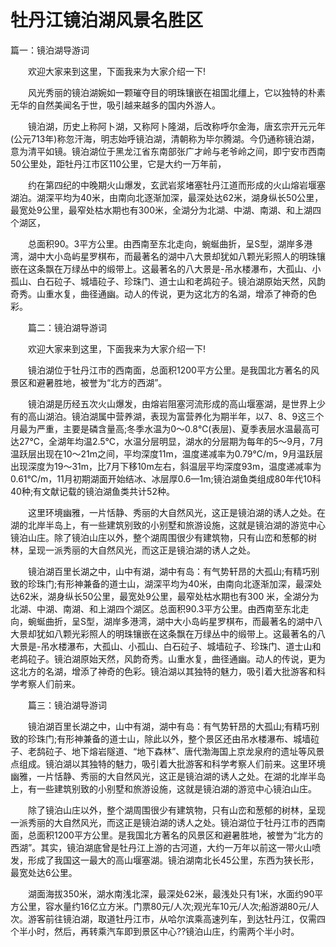 # 牡丹江镜泊湖风景名胜区
篇一：镜泊湖导游词

　　欢迎大家来到这里，下面我来为大家介绍一下!

　　风光秀丽的镜泊湖婉如一颗璀夺目的明珠镶嵌在祖国北缰上，它以独特的朴素无华的自然美闻名于世，吸引越来越多的国内外游人。

　　镜泊湖，历史上称阿卜湖，又称阿卜隆湖，后改称呼尔金海，唐玄宗开元元年(公元713年)称忽汗海，明志始呼镜泊湖，清朝称为毕尔腾湖。今仍通称镜泊湖，意为清平如镜。镜泊湖位于黑龙江省东南部张广才岭与老爷岭之间，即宁安市西南50公里处，距牡丹江市区110公里，它是大约一万年前，

　　约在第四纪的中晚期火山爆发，玄武岩浆堵塞牡丹江道而形成的火山熔岩堰塞湖泊。湖深平均为40米，由南向北逐渐加深，最深处达62米，湖身纵长50公里，最宽处9公里，最窄处枯水期也有300米，全湖分为北湖、中湖、南湖、和上湖四个湖区，

　　总面积90。3平方公里。由西南至东北走向，蜿蜒曲折，呈S型，湖岸多港湾，湖中大小岛屿星罗棋布，而最著名的湖中八大景却犹如八颗光彩照人的明珠镶嵌在这条飘在万绿丛中的缎带上。这最著名的八大景是-吊水楼瀑布，大孤山、小孤山、白石砬子、城墙砬子、珍珠门、道士山和老鸪砬子。镜泊湖原始天然，风韵奇秀。山重水复，曲径通幽。动人的传说，更为这北方的名湖，增添了神奇的色彩。

　　篇二：镜泊湖导游词

　　欢迎大家来到这里，下面我来为大家介绍一下!

　　镜泊湖位于牡丹江市的西南面，总面积1200平方公里。是我国北方著名的风景区和避暑胜地，被誉为“北方的西湖”。

　　镜泊湖是历经五次火山爆发，由熔岩阻塞河流形成的高山堰塞湖，是世界上少有的高山湖泊。镜泊湖属中营养湖，表现为富营养化为期半年，以7、8、9这三个月最为严重，主要是磷含量高;冬季水温为0～0.8℃(表层)、夏季表层水温最高可达27℃，全湖年均温2.5℃，水温分层明显，湖水的分层期为每年的5～9月，7月温跃层出现在10～21m之间，平均深度11m，温度递减率为0.79℃/m，9月温跃层出现深度为19～31m，比7月下移10m左右，斜温层平均深度93m，温度递减率为0.61℃/m，11月初期湖面开始结冰、冰层厚0.6—1m;镜泊湖鱼类组成80年代10科40种;有文献记载的镜泊湖鱼类共计52种。

　　这里环境幽雅，一片恬静、秀丽的大自然风光，这正是镜泊湖的诱人之处。在湖的北岸半岛上，有一些建筑别致的小别墅和旅游设施，这就是镜泊湖的游览中心镜泊山庄。除了镜泊山庄以外，整个湖周围很少有建筑物，只有山峦和葱郁的树林，呈现一派秀丽的大自然风光，而这正是镜泊湖的诱人之处。

　　镜泊湖百里长湖之中，山中有湖，湖中有岛：有气势轩昂的大孤山;有精巧别致的珍珠门;有形神兼备的道士山，湖深平均为40米，由南向北逐渐加深，最深处达62米，湖身纵长50公里，最宽处9公里，最窄处枯水期也有300 米，全湖分为北湖、中湖、南湖、和上湖四个湖区。总面积90.3平方公里。由西南至东北走向，蜿蜒曲折，呈S型，湖岸多港湾，湖中大小岛屿星罗棋布，而最著名的湖中八大景却犹如八颗光彩照人的明珠镶嵌在这条飘在万绿丛中的缎带上。这最著名的八大景是-吊水楼瀑布，大孤山、小孤山、白石砬子、城墙砬子、珍珠门、道士山和老鸪砬子。镜泊湖原始天然，风韵奇秀。山重水复，曲径通幽。动人的传说，更为这北方的名湖，增添了神奇的色彩。镜泊湖以其独特的魅力，吸引着大批游客和科学考察人们前来。

　　篇三：镜泊湖导游词

　　镜泊湖百里长湖之中，山中有湖，湖中有岛：有气势轩昂的大孤山;有精巧别致的珍珠门;有形神兼备的道士山，除此以外，整个景区还由吊水楼瀑布、城墙砬子、老鸹砬子、地下熔岩隧道、“地下森林”、唐代渤海国上京龙泉府的遗址等风景点组成。镜泊湖以其独特的魅力，吸引着大批游客和科学考察人们前来。这里环境幽雅，一片恬静、秀丽的大自然风光，这正是镜泊湖的诱人之处。在湖的北岸半岛上，有一些建筑别致的小别墅和旅游设施，这就是镜泊湖的游览中心镜泊山庄。

　　除了镜泊山庄以外，整个湖周围很少有建筑物，只有山峦和葱郁的树林，呈现一派秀丽的大自然风光，而这正是镜泊湖的诱人之处。镜泊湖位于牡丹江市的西南面，总面积1200平方公里。是我国北方著名的风景区和避暑胜地，被誉为“北方的西湖”。其实，镜泊湖底曾是牡丹江上游的古河道，大约一万年以前这一带火山喷发，形成了我国这一最大的高山堰塞湖。镜泊湖南北长45公里，东西为狭长形，最宽处达6公里。

　　湖面海拔350米，湖水南浅北深，最深处62米，最浅处只有1米，水面约90平方公里，容水量约16亿立方米。门票80元/人次;观光车10元/人次;船游湖80元/人次。游客前往镜泊湖，取道牡丹江市，从哈尔滨乘高速列车，到达牡丹江，仅需四个半小时，然后，再转乘汽车即到景区中心??镜泊山庄，约需两个半小时。